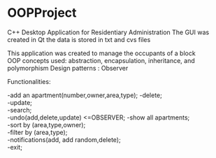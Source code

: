 # OOPProject

C++ Desktop Application for Residentiary Administration 
The GUI was created in Qt 
the data is stored in txt and cvs files   

This application was created to manage the occupants of a block   
OOP concepts used: abstraction, encapsulation, inheritance, and polymorphism
Design patterns : Observer

Functionalities:

-add an apartment(number,owner,area,type); 
-delete;   
-update;   
-search;   
-undo(add,delete,update) <=OBSERVER; 
-show all apartments;  
-sort by (area,type,owner);  
-filter by (area,type);  
-notifications(add, add random,delete);  
-exit; 
